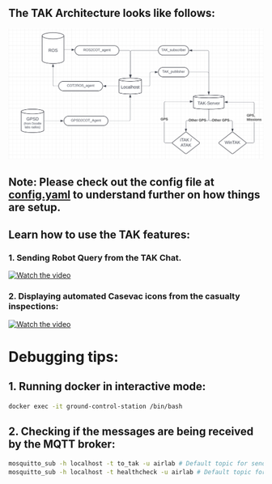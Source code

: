 ## The TAK Architecture looks like follows:
![TAK Architecture](../asset/TAK_ROS_Arch.png)

## Note: Please check out the config file at [config.yaml](../../../ground_control_station/ros_ws/src/ros2tak_tools/config/demo_config.yaml) to understand further on how things are setup.

## Learn how to use the TAK features:
### 1. Sending Robot Query from the TAK Chat.
[![Watch the video](https://img.youtube.com/vi/6YCHd70mCUY/0.jpg)](https://www.youtube.com/watch?v=6YCHd70mCUY&list=PLpJxwrRy4QbtVD3XxVzg3CAsm-A279d28&index=2)

### 2. Displaying automated Casevac icons from the casualty inspections:
[![Watch the video](https://img.youtube.com/vi/J577FWRaipg/0.jpg)](https://www.youtube.com/watch?v=J577FWRaipg&list=PLpJxwrRy4QbtVD3XxVzg3CAsm-A279d28&index=1)

# Debugging tips: 

## 1. Running docker in interactive mode:
```bash
docker exec -it ground-control-station /bin/bash
```

## 2. Checking if the messages are being received by the MQTT broker:

```bash
mosquitto_sub -h localhost -t to_tak -u airlab # Default topic for sending messages to TAK
mosquitto_sub -h localhost -t healthcheck -u airlab # Default topic for sending healthcheck messages
```




